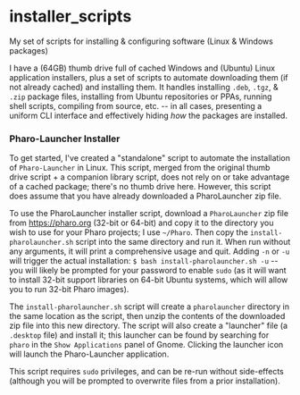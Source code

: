 # installer_scripts
My set of scripts for installing & configuring software (Linux & Windows packages)

I have a (64GB) thumb drive full of cached Windows and (Ubuntu) Linux application installers, plus a set of scripts to automate downloading them (if not already cached) and installing them.  It handles installing `.deb`, `.tgz`, & `.zip` package files, installing from Ubuntu repositories or PPAs, running shell scripts, compiling from source, etc. -- in all cases, presenting a uniform CLI interface and effectively hiding _how_ the packages are installed.

### Pharo-Launcher Installer

To get started, I've created a "standalone" script to automate the installation of `Pharo-Launcher` in Linux.  This script, merged from the original thumb drive script + a companion library script, does not rely on or take advantage of a cached package; there's no thumb drive here. However, this script does assume that you have already downloaded a PharoLauncher zip file.

To use the PharoLauncher installer script, download a `PharoLauncher` zip file from https://pharo.org (32-bit or 64-bit) and copy it to the directory you wish to use for your Pharo projects; I use `~/Pharo`.  Then copy the `install-pharolauncher.sh` script into the same directory and run it.  When run without any arguments, it will print a comprehensive usage and quit.  Adding `-n` or `-u` will trigger the actual installation: `$ bash install-pharolauncher.sh -u` -- you will likely be prompted for your password to enable `sudo` (as it will want to install 32-bit support libraries on 64-bit Ubuntu systems, which will allow you to run 32-bit Pharo images).

The `install-pharolauncher.sh` script will create a `pharolauncher` directory in the same location as the script, then unzip the contents of the downloaded zip file into this new directory.  The script will also create a "launcher" file (a `.desktop` file) and install it; this launcher can be found by searching for `pharo` in the `Show Applications` panel of Gnome.  Clicking the launcher icon will launch the Pharo-Launcher application.

This script requires `sudo` privileges, and can be re-run without side-effects (although you will be prompted to overwrite files from a prior installation).
